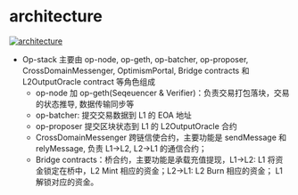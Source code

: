 # architecture

[![architecture](https://github.com/guoshijiang/how-dose-op-stack-work/blob/main/architecture/images/architecture.png)](https://github.com/guoshijiang/how-dose-op-stack-work)


- Op-stack 主要由 op-node, op-geth, op-batcher, op-proposer, CrossDomainMessenger, OptimismPortal, Bridge contracts 和 L2OutputOracle contract 等角色组成
  - op-node 加 op-geth(Seqeuencer & Verifier)：负责交易打包落块，交易的状态推导,  数据传输同步等
  - op-batcher:  提交交易数据到 L1 的 EOA 地址
  - op-proposer 提交区块状态到 L1 的 L2OutputOracle 合约
  - CrossDomainMessenger 跨链信使合约，主要功能是 sendMessage 和 relyMessage, 负责 L1->L2, L2->L1 的通信合约；
  - Bridge contracts：桥合约，主要功能是承载充值提现，L1->L2: L1 将资金锁定在桥中，L2 Mint 相应的资金；L2->L1:  L2 Burn 相应的资金； L1 解锁对应的资金。

